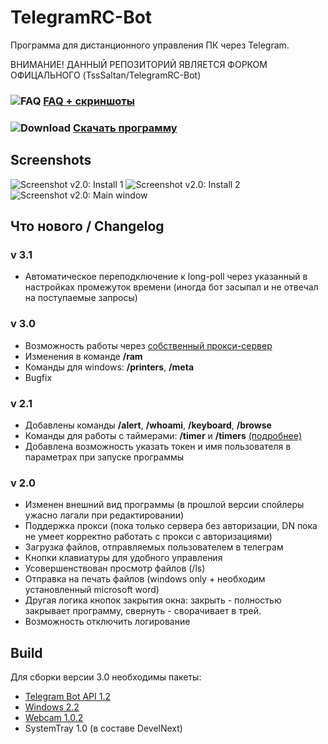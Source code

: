 # TelegramRC-Bot
Программа для дистанционного управления ПК через Telegram.

ВНИМАНИЕ! ДАННЫЙ РЕПОЗИТОРИЙ ЯВЛЯЕТСЯ ФОРКОМ ОФИЦАЛЬНОГО (TssSaltan/TelegramRC-Bot)

### ![FAQ](https://tssaltan.top/files/2019/07/Pasted.png) [FAQ + скриншоты](https://tssaltan.top/?p=1928)
### ![Download](https://tssaltan.top/files/2019/07/download.png) [Скачать программу](https://tssaltan.top/download/1931/)

## Screenshots
![Screenshot v2.0: Install 1](https://user-images.githubusercontent.com/3524731/70854539-4badd080-1ece-11ea-8570-6671c50236d8.png)
![Screenshot v2.0: Install 2](https://sun9-63.userapi.com/c858016/v858016715/1288de/pql91LytdUc.jpg)
![Screenshot v2.0: Main window](https://user-images.githubusercontent.com/3524731/70854609-fd4d0180-1ece-11ea-9d25-41c5876e9c7f.png)


## Что нового / Changelog
### v 3.1
* Автоматическое переподключение к long-poll через указанный в настройках промежуток времени (иногда бот засыпал и не отвечал на поступаемые запросы)

### v 3.0
* Возможность работы через [собственный прокси-сервер](https://github.com/TsSaltan/Telegram-bot-api-php-proxy)
* Изменения в команде **/ram**
* Команды для windows: **/printers**, **/meta**
* Bugfix

### v 2.1
* Добавлены команды **/alert**, **/whoami**, **/keyboard**, **/browse**
* Команды для работы с таймерами: **/timer** и **/timers** [(подробнее)](https://tssaltan.top/?p=1928#timers)
* Добавлена возможность указать токен и имя пользователя в параметрах при запуске программы

### v 2.0
* Изменен внешний вид программы (в прошлой версии спойлеры ужасно лагали при редактировании)
* Поддержка прокси (пока только сервера без авторизации, DN пока не умеет корректно работать с прокси с авторизациями)
* Загрузка файлов, отправляемых пользователем в телеграм
* Кнопки клавиатуры для удобного управления
* Усовершенствован просмотр файлов (/ls)
* Отправка на печать файлов (windows only + необходим установленный microsoft word)
* Другая логика кнопок закрытия окна: закрыть - полностью закрывает программу, свернуть - сворачивает в трей.
* Возможность отключить логирование

## Build
Для сборки версии 3.0 необходимы пакеты:
* [Telegram Bot API 1.2](https://github.com/jphp-group/jphp-telegram-bot-api/releases/)
* [Windows 2.2](https://github.com/TsSaltan/DevelNext-Windows/releases/tag/2.2)
* [Webcam 1.0.2](https://github.com/jphp-group/jphp-webcam-ext/releases/tag/1.0.3)
* SystemTray 1.0 (в составе DevelNext)
